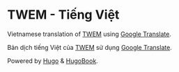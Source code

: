# TWEM - Tiếng Việt

Vietnamese translation of [TWEM](https://shintranslations.com/twem-toc/) using [Google Translate](https://translate.google.com/).

Bản dịch tiếng Việt của [TWEM](https://shintranslations.com/twem-toc/) sử dụng [Google Translate](https://translate.google.com/).

Powered by [Hugo](https://gohugo.io/) & [HugoBook](https://github.com/alex-shpak/hugo-book).
